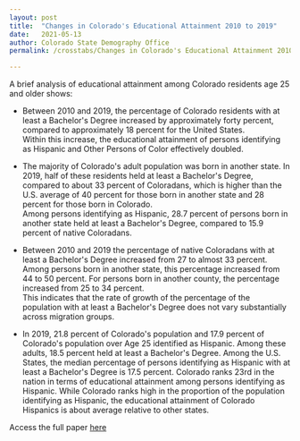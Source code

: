 ```yaml
---
layout: post
title:  "Changes in Colorado's Educational Attainment 2010 to 2019"
date:   2021-05-13
author: Colorado State Demography Office
permalink: /crosstabs/Changes in Colorado's Educational Attainment 2010 to 2019/

---
```


A brief analysis of educational attainment among Colorado residents age 25 and older shows:

- Between 2010 and 2019, the percentage of Colorado residents with at least a Bachelor's Degree increased by approximately forty percent, compared to approximately 18 percent for the United States.  
Within this increase, the educational attainment of persons identifying as Hispanic and Other Persons of 
Color effectively doubled.  

 - The majority of Colorado's adult population was born in another state.  In 2019, half of these residents 
held at least a Bachelor's Degree, compared to about 33 percent of Coloradans, which is higher than the 
U.S. average of 40 percent for those born in another state and 28 percent for those born in Colorado.  
Among persons identifying as Hispanic, 28.7 percent of persons born in another state held at least a 
Bachelor's Degree, compared to 15.9 percent of native Coloradans.  

- Between 2010 and 2019 the percentage of native Coloradans with at least a Bachelor's Degree increased 
from 27 to almost 33 percent.  Among persons born in another state, this percentage increased from 44 
to 50 percent.  For persons born in another county, the percentage increased from 25 to 34 percent.  
This indicates that the rate of growth of the percentage of the population with at least a Bachelor's 
Degree does not vary substantially across migration groups.  

- In 2019, 21.8 percent of Colorado's population and 17.9 percent of Colorado's population over Age 25 
identified as Hispanic.  Among these adults, 18.5 percent held at least a Bachelor's Degree.  Among the 
U.S. States, the median percentage of persons identifying as Hispanic with at least a Bachelor's Degree is 
17.5 percent.  Colorado ranks 23rd in the nation in terms of educational attainment among persons 
identifying as Hispanic.  While Colorado ranks high in the proportion of the population identifying as 
Hispanic, the educational attainment of Colorado Hispanics is about average relative to other states.

Access the full paper [here](https://drive.google.com/file/d/10xsjPoC0YFR5wr43hgLSt1X_PnRLQfXp/view?usp=sharing)



